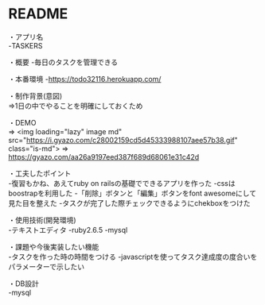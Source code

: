 # README

・アプリ名	
-TASKERS

・概要
-毎日のタスクを管理できる

・本番環境
-https://todo32116.herokuapp.com/

・制作背景(意図)						
⇒1日の中でやることを明確にしておくため

・DEMO		
⇒	<img loading="lazy" image md" src="https://i.gyazo.com/c28002159cd5d45333988107aee57b38.gif" class="is-md">
⇒ https://gyazo.com/aa26a9197eed387f689d68061e31c42d

・工夫したポイント	
-復習もかね、あえてruby on railsの基礎でできるアプリを作った
-cssはboostrapを利用した
-「削除」ボタンと「編集」ボタンをfont awesomeにして見た目を整えた
-タスクが完了した際チェックできるようにchekboxをつけた


・使用技術(開発環境)		
-テキストエディタ
-ruby2.6.5
-mysql

・課題や今後実装したい機能		
-タスクを作った時の時間をつける
-javascriptを使ってタスク達成度の度合いをパラメーターで示したい

・DB設計						
-mysql
